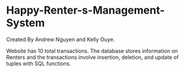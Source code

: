 # Happy-Renter-s-Management-System

Created By Andrew Nguyen and Kelly Ouye.

Website has 10 total transactions. The database stores information on Renters and the transactions involve insertion, deletion, and update of tuples with SQL functions.
